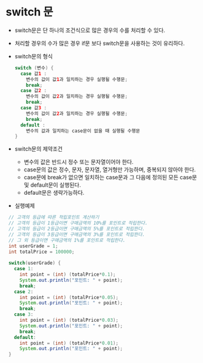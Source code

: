# switch 문
- switch문은 단 하나의 조건식으로 많은 경우의 수를 처리할 수 있다.
- 처리할 경우의 수가 많은 경우 if문 보다 switch문을 사용하는 것이 유리하다.
- switch문의 형식
  ```java
  switch (변수) {
    case 값1 :
      변수의 값이 값1과 일치하는 경우 실행될 수행문;
      break;
    case 값2 :
      변수의 값이 값2과 일치하는 경우 실행될 수행문;
      break;
    case 값3 :
      변수의 값이 값2과 일치하는 경우 실행될 수행문;
      break;
    default :
      변수의 값과 일치하는 case문이 없을 때 실행될 수행문
  }
  ```
- switch문의 제약조건
  + 변수의 값은 반드시 정수 또는 문자열이어야 한다.
  + case문의 값은 정수, 문자, 문자열, 열거형만 가능하며, 중복되지 않아야 한다.
  + case문에 break가 없으면 일치하는 case문과 그 다음에 정의된 모든 case문 및 default문이 실행된다.
  + default문은 생략가능하다.
 
 - 실행예제
 ```java
  // 고객의 등급에 따른 적립포인트 계산하기
  // 고객의 등급이 1등급이면 구매금액의 10%를 포인트로 적립한다.
  // 고객의 등급이 2등급이면 구매금액의 5%를 포인트로 적립한다.
  // 고객의 등급이 3등급이면 구매금액의 3%를 포인트로 적립한다.
  // 그 외 등급이면 구매금액의 1%를 포인트로 적립한다.
  int userGrade = 1;
  int totalPrice = 100000;
  
  switch(userGrade) {
    case 1:
      int point = (int) (totalPrice*0.1);
      System.out.println("포인트: " + point);
      break;
    case 2:
      int point = (int) (totalPrice*0.05);
      System.out.println("포인트: " + point);
      break;
    case 3:
      int point = (int) (totalPrice*0.03);
      System.out.println("포인트: " + point);
      break;
    default:
      int point = (int) (totalPrice*0.01);
      System.out.println("포인트: " + point);
  }
 ```
